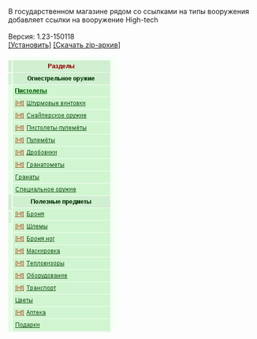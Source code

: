 В государственном магазине рядом со ссылками на типы вооружения добавляет ссылки на вооружение High-tech
<br>
<br>
Версия: 1.23-150118
<br>
[[Установить]](https://raw.githubusercontent.com/MyRequiem/comfortablePlayingInGW/master/separatedScripts/LinksToHighTech/linksToHighTech.user.js) [[Скачать zip-архив]](https://raw.githubusercontent.com/MyRequiem/comfortablePlayingInGW/master/separatedScripts/LinksToHighTech/linksToHighTech.user.js.zip)
<br>
<br>
![LinksToHighTech](https://raw.githubusercontent.com/MyRequiem/comfortablePlayingInGW/master/imgs/LinksToHighTech/screen.png)
<br>
